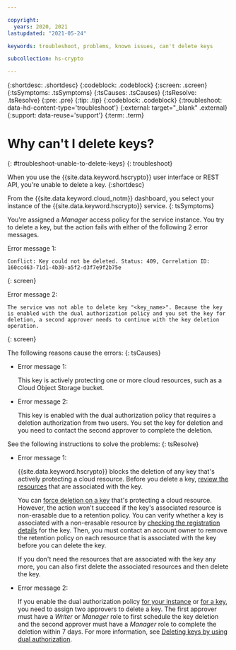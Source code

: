 ```yaml
---

copyright:
  years: 2020, 2021
lastupdated: "2021-05-24"

keywords: troubleshoot, problems, known issues, can't delete keys

subcollection: hs-crypto

---
```


{:shortdesc: .shortdesc}
{:codeblock: .codeblock}
{:screen: .screen}
{:tsSymptoms: .tsSymptoms}
{:tsCauses: .tsCauses}
{:tsResolve: .tsResolve}
{:pre: .pre}
{:tip: .tip}
{:codeblock: .codeblock}
{:troubleshoot: data-hd-content-type='troubleshoot'}
{:external: target="_blank" .external}
{:support: data-reuse='support'}
{:term: .term}

# Why can't I delete keys?
{: #troubleshoot-unable-to-delete-keys}
{: troubleshoot}

When you use the {{site.data.keyword.hscrypto}} user interface or REST API, you're unable to delete a key.
{:shortdesc}

From the {{site.data.keyword.cloud_notm}} dashboard, you select your instance of the {{site.data.keyword.hscrypto}} service.
{: tsSymptoms}

You're assigned a _Manager_ access policy for the service instance. You try to delete a key, but the action fails with either of the following 2 error messages.

Error message 1:

```
Conflict: Key could not be deleted. Status: 409, Correlation ID: 160cc463-71d1-4b30-a5f2-d3f7e9f2b75e
```
{: screen}

Error message 2:

```
The service was not able to delete key "<key_name>". Because the key is enabled with the dual authorization policy and you set the key for deletion, a second approver needs to continue with the key deletion operation.
```
{: screen}

The following reasons cause the errors:
{: tsCauses}

- Error message 1:

  This key is actively protecting one or more cloud resources, such as a Cloud Object Storage bucket.

- Error message 2:

  This key is enabled with the dual authorization policy that requires a deletion authorization from two users. You set the key for deletion and you need to contact the second approver to complete the deletion.

See the following instructions to solve the problems:
{: tsResolve}

- Error message 1:

  {{site.data.keyword.hscrypto}} blocks the deletion of any key that's actively protecting a cloud resource. Before you delete a key, [review the resources](/docs/hs-crypto?topic=hs-crypto-view-protected-resources) that are associated with the key.

  You can [force deletion on a key](/docs/hs-crypto?topic=hs-crypto-delete-keys#delete-key-force) that's protecting a cloud resource. However, the action won't succeed if the key's associated resource is non-erasable due to a retention policy. You can verify whether a key is associated with a non-erasable resource by [checking the registration details](/docs/hs-crypto?topic=hs-crypto-view-protected-resources#view-protected-resources-api) for the key. Then, you must contact an account owner to remove the retention policy on each resource that is associated with the key before you can delete the key.

  If you don't need the resources that are associated with the key any more, you can also first delete the associated resources and then delete the key.

- Error message 2:

  If you enable the dual authorization policy [for your instance](/docs/hs-crypto?topic=hs-crypto-manage-dual-auth) or [for a key](/docs/hs-crypto?topic=hs-crypto-set-dual-auth-key-policy), you need to assign two approvers to delete a key. The first approver must have a _Writer_ or _Manager_ role to first schedule the key deletion and the second approver must have a _Manager_ role to complete the deletion within 7 days. For more information, see [Deleting keys by using dual authorization](/docs/hs-crypto?topic=hs-crypto-delete-dual-auth-keys).
